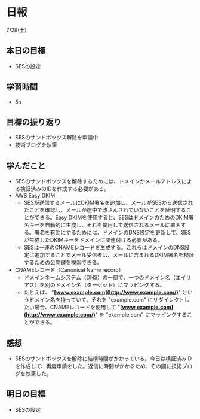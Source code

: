 # 日報

7/29(土)

## 本日の目標

- SESの設定

## 学習時間

- 5h

## 目標の振り返り

- SESのサンドボックス解除を申請中
- 技術ブログを執筆

## 学んだこと

- SESのサンドボックスを解除するためには、ドメインかメールアドレスによる検証済みのIDを作成する必要がある。
- AWS Easy DKIM
    - SESが送信するメールにDKIM署名を追加し、メールがSESから送信されたことを確認し、メールが途中で改ざんされていないことを証明することができる。Easy DKIMを使用すると、SESはドメインのためのDKIM署名キーを自動的に生成し、それを使用して送信されるメールに署名する。署名を有効にするためには、ドメインのDNS設定を更新して、SESが生成したDKIMキーをドメインに関連付ける必要がある。
    - SESは一連のCNAMEレコードを生成する。これらはドメインのDNS設定に追加することでメール受信者は、メールに含まれるDKIM署名を検証するための公開鍵を検索できる。
- CNAMEレコード（Canonical Name record）
    - ドメインネームシステム（DNS）の一部で、一つのドメイン名（エイリアス）を別のドメイン名（ターゲット）にマッピングする。
    - たとえば、 "**[www.example.com](http://www.example.com/)**" というドメイン名を持っていて、それを "example.com" にリダイレクトしたい場合、CNAMEレコードを使用して "**[www.example.com](http://www.example.com/)**" を "example.com" にマッピングすることができる。

## 感想

- SESのサンドボックスを解除に結構時間がかかっている。今日は検証済みIDを作成して、再度申請をした。返信に時間がかかるため、その間に技術ブログを執筆した。

## 明日の目標

- SESの設定
